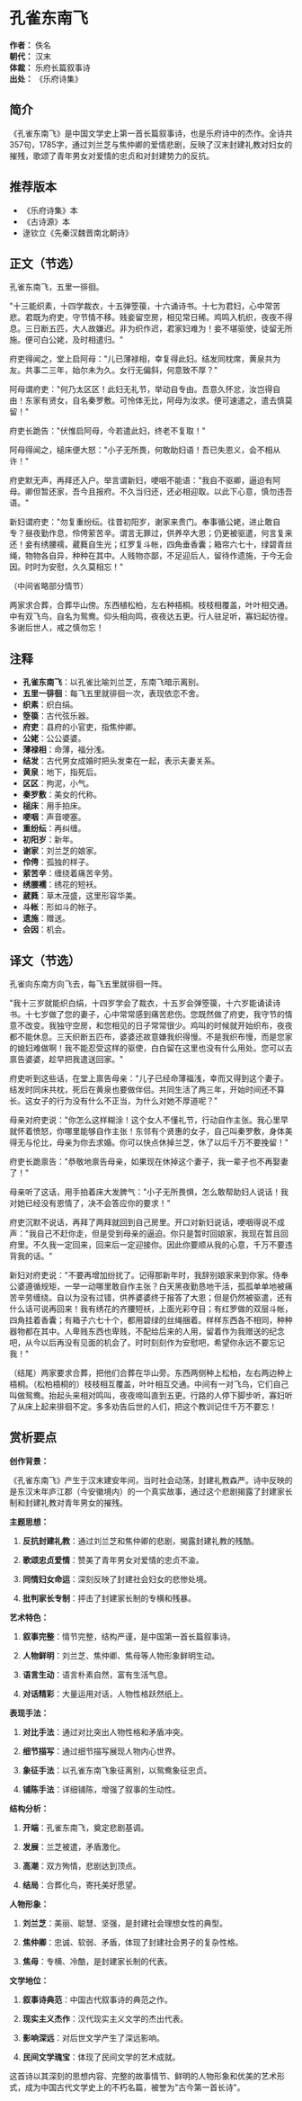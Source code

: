 # 孔雀东南飞

**作者：** 佚名  
**朝代：** 汉末  
**体裁：** 乐府长篇叙事诗  
**出处：** 《乐府诗集》  

## 简介

《孔雀东南飞》是中国文学史上第一首长篇叙事诗，也是乐府诗中的杰作。全诗共357句，1785字，通过刘兰芝与焦仲卿的爱情悲剧，反映了汉末封建礼教对妇女的摧残，歌颂了青年男女对爱情的忠贞和对封建势力的反抗。

## 推荐版本

- 《乐府诗集》本
- 《古诗源》本
- 逯钦立《先秦汉魏晋南北朝诗》

## 正文（节选）

孔雀东南飞，五里一徘徊。

"十三能织素，十四学裁衣，十五弹箜篌，十六诵诗书。十七为君妇，心中常苦悲。君既为府吏，守节情不移。贱妾留空房，相见常日稀。鸡鸣入机织，夜夜不得息。三日断五匹，大人故嫌迟。非为织作迟，君家妇难为！妾不堪驱使，徒留无所施。便可白公姥，及时相遣归。"

府吏得闻之，堂上启阿母："儿已薄禄相，幸复得此妇。结发同枕席，黄泉共为友。共事二三年，始尔未为久。女行无偏斜，何意致不厚？"

阿母谓府吏："何乃太区区！此妇无礼节，举动自专由。吾意久怀忿，汝岂得自由！东家有贤女，自名秦罗敷。可怜体无比，阿母为汝求。便可速遣之，遣去慎莫留！"

府吏长跪告："伏惟启阿母，今若遣此妇，终老不复取！"

阿母得闻之，槌床便大怒："小子无所畏，何敢助妇语！吾已失恩义，会不相从许！"

府吏默无声，再拜还入户。举言谓新妇，哽咽不能语："我自不驱卿，逼迫有阿母。卿但暂还家，吾今且报府。不久当归还，还必相迎取。以此下心意，慎勿违吾语。"

新妇谓府吏："勿复重纷纭。往昔初阳岁，谢家来贵门。奉事循公姥，进止敢自专？昼夜勤作息，伶俜萦苦辛。谓言无罪过，供养卒大恩；仍更被驱遣，何言复来还！妾有绣腰襦，葳蕤自生光；红罗复斗帐，四角垂香囊；箱帘六七十，绿碧青丝绳，物物各自异，种种在其中。人贱物亦鄙，不足迎后人，留待作遗施，于今无会因。时时为安慰，久久莫相忘！"

（中间省略部分情节）

两家求合葬，合葬华山傍。东西植松柏，左右种梧桐。枝枝相覆盖，叶叶相交通。中有双飞鸟，自名为鸳鸯。仰头相向鸣，夜夜达五更。行人驻足听，寡妇起彷徨。多谢后世人，戒之慎勿忘！

## 注释

- **孔雀东南飞**：以孔雀比喻刘兰芝，东南飞暗示离别。
- **五里一徘徊**：每飞五里就徘徊一次，表现依恋不舍。
- **织素**：织白绢。
- **箜篌**：古代弦乐器。
- **府吏**：县府的小官吏，指焦仲卿。
- **公姥**：公公婆婆。
- **薄禄相**：命薄，福分浅。
- **结发**：古代男女成婚时把头发束在一起，表示夫妻关系。
- **黄泉**：地下，指死后。
- **区区**：拘泥，小气。
- **秦罗敷**：美女的代称。
- **槌床**：用手拍床。
- **哽咽**：声音哽塞。
- **重纷纭**：再纠缠。
- **初阳岁**：新年。
- **谢家**：刘兰芝的娘家。
- **伶俜**：孤独的样子。
- **萦苦辛**：缠绕着痛苦辛劳。
- **绣腰襦**：绣花的短袄。
- **葳蕤**：草木茂盛，这里形容华美。
- **斗帐**：形如斗的帐子。
- **遗施**：赠送。
- **会因**：机会。

## 译文（节选）

孔雀向东南方向飞去，每飞五里就徘徊一阵。

"我十三岁就能织白绢，十四岁学会了裁衣，十五岁会弹箜篌，十六岁能诵读诗书。十七岁做了您的妻子，心中常常感到痛苦悲伤。您既然做了府吏，我守节的情意不改变。我独守空房，和您相见的日子常常很少。鸡叫的时候就开始织布，夜夜都不能休息。三天织断五匹布，婆婆还故意嫌我织得慢。不是我织布慢，而是您家的媳妇难做啊！我不能忍受这样的驱使，白白留在这里也没有什么用处。您可以去禀告婆婆，趁早把我遣送回家。"

府吏听到这些话，在堂上禀告母亲："儿子已经命薄福浅，幸而又得到这个妻子。结发时同床共枕，死后在黄泉也要做伴侣。共同生活了两三年，开始时间还不算长。这女子的行为没有什么不正当，为什么对她不厚道呢？"

母亲对府吏说："你怎么这样糊涂！这个女人不懂礼节，行动自作主张。我心里早就怀着愤怒，你哪里能够自作主张！东邻有个贤惠的女子，自己叫秦罗敷，身体美得无与伦比，母亲为你去求婚。你可以快点休掉兰芝，休了以后千万不要挽留！"

府吏长跪禀告："恭敬地禀告母亲，如果现在休掉这个妻子，我一辈子也不再娶妻了！"

母亲听了这话，用手拍着床大发脾气："小子无所畏惧，怎么敢帮助妇人说话！我对她已经没有恩情了，决不会答应你的要求！"

府吏沉默不说话，再拜了两拜就回到自己房里。开口对新妇说话，哽咽得说不成声："我自己不赶你走，但是受到母亲的逼迫。你只是暂时回娘家，我现在暂且回府里。不久我一定回来，回来后一定迎接你。因此你要顺从我的心意，千万不要违背我的话。"

新妇对府吏说："不要再增加纷扰了。记得那新年时，我辞别娘家来到你家。侍奉公婆遵循规矩，一举一动哪里敢自作主张？白天黑夜勤恳地干活，孤孤单单地被痛苦辛劳缠绕。自以为没有过错，供养婆婆终于报答了大恩；但是仍然被驱遣，还有什么话可说再回来！我有绣花的齐腰短袄，上面光彩夺目；有红罗做的双层斗帐，四角挂着香囊；有箱子六七十个，都用碧绿的丝绳捆着。样样东西各不相同，种种器物都在其中。人卑贱东西也卑贱，不配给后来的人用，留着作为我赠送的纪念吧，从今以后再没有见面的机会了。时时刻刻作为安慰吧，希望你永远不要忘记我！"

（结尾）两家要求合葬，把他们合葬在华山旁。东西两侧种上松柏，左右两边种上梧桐。（松柏梧桐的）枝枝相互覆盖，叶叶相互交通。中间有一对飞鸟，它们自己叫做鸳鸯。抬起头来相对鸣叫，夜夜啼叫直到五更。行路的人停下脚步听，寡妇听了从床上起来徘徊不定。多多劝告后世的人们，把这个教训记住千万不要忘！

## 赏析要点

**创作背景：**

《孔雀东南飞》产生于汉末建安年间，当时社会动荡，封建礼教森严。诗中反映的是东汉末年庐江郡（今安徽境内）的一个真实故事，通过这个悲剧揭露了封建家长制和封建礼教对青年男女的摧残。

**主题思想：**

1. **反抗封建礼教**：通过刘兰芝和焦仲卿的悲剧，揭露封建礼教的残酷。

2. **歌颂忠贞爱情**：赞美了青年男女对爱情的忠贞不渝。

3. **同情妇女命运**：深刻反映了封建社会妇女的悲惨处境。

4. **批判家长专制**：抨击了封建家长制的专横和残暴。

**艺术特色：**

1. **叙事完整**：情节完整，结构严谨，是中国第一首长篇叙事诗。

2. **人物鲜明**：刘兰芝、焦仲卿、焦母等人物形象鲜明生动。

3. **语言生动**：语言朴素自然，富有生活气息。

4. **对话精彩**：大量运用对话，人物性格跃然纸上。

**表现手法：**

1. **对比手法**：通过对比突出人物性格和矛盾冲突。

2. **细节描写**：通过细节描写展现人物内心世界。

3. **象征手法**：以孔雀东南飞象征离别，以鸳鸯象征忠贞。

4. **铺陈手法**：详细铺陈，增强了叙事的生动性。

**结构分析：**

1. **开端**：孔雀东南飞，奠定悲剧基调。

2. **发展**：兰芝被遣，矛盾激化。

3. **高潮**：双方殉情，悲剧达到顶点。

4. **结局**：合葬化鸟，寄托美好愿望。

**人物形象：**

1. **刘兰芝**：美丽、聪慧、坚强，是封建社会理想女性的典型。

2. **焦仲卿**：忠诚、软弱、矛盾，体现了封建社会男子的复杂性格。

3. **焦母**：专横、冷酷，是封建家长制的代表。

**文学地位：**

1. **叙事诗典范**：中国古代叙事诗的典范之作。

2. **现实主义杰作**：汉代现实主义文学的杰出代表。

3. **影响深远**：对后世文学产生了深远影响。

4. **民间文学瑰宝**：体现了民间文学的艺术成就。

这首诗以其深刻的思想内容、完整的故事情节、鲜明的人物形象和优美的艺术形式，成为中国古代文学史上的不朽名篇，被誉为"古今第一首长诗"。